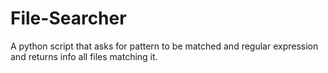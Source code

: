 File-Searcher
=============

A python script that asks for pattern to be matched and regular expression and returns info all files matching it.